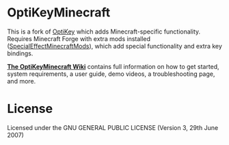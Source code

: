 # OptiKeyMinecraft

This is a fork of [OptiKey](https://github.com/OptiKey/OptiKey/wiki) which adds Minecraft-specific functionality. Requires Minecraft Forge with extra mods installed ([SpecialEffectMinecraftMods](https://github.com/kirstymcnaught/SpecialEffectMinecraftMods)), which add special functionality and extra key bindings.

[**The OptiKeyMinecraft Wiki**](https://github.com/kmcnaught/OptiKeyMinecraft/wiki) contains full information on how to get started, system requirements, a user guide, demo videos, a troubleshooting page, and more. 

# License

Licensed under the GNU GENERAL PUBLIC LICENSE (Version 3, 29th June 2007)
